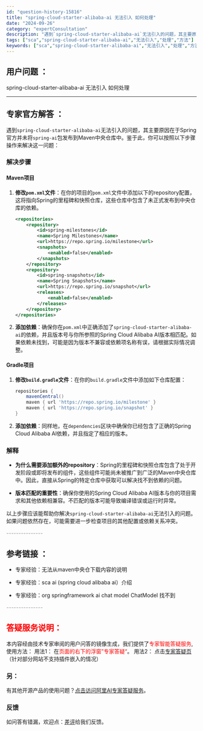```yaml
---
id: "question-history-15816"
title: "spring-cloud-starter-alibaba-ai 无法引入 如何处理"
date: "2024-09-26"
category: "expertConsultation"
description: "遇到`spring-cloud-starter-alibaba-ai`无法引入的问题，其主要原因在于Spring官方并未将`spring-ai`包发布到Maven中央仓库中。鉴于此，你可以按照以下步骤操作来解决这一问题：### 解决步骤#### Maven项目1. **修改`pom.xml`文件**"
tags: ["sca","spring-cloud-starter-alibaba-ai","无法引入","处理","方法"]
keywords: ["sca","spring-cloud-starter-alibaba-ai","无法引入","处理","方法"]
---
```


## 用户问题 ： 
 spring-cloud-starter-alibaba-ai 无法引入 如何处理  

---------------
## 专家官方解答 ：

遇到`spring-cloud-starter-alibaba-ai`无法引入的问题，其主要原因在于Spring官方并未将`spring-ai`包发布到Maven中央仓库中。鉴于此，你可以按照以下步骤操作来解决这一问题：

### 解决步骤

#### Maven项目

1. **修改`pom.xml`文件**：在你的项目的`pom.xml`文件中添加以下的repository配置，这将指向Spring的里程碑和快照仓库，这些仓库中包含了未正式发布到中央仓库的依赖。

   ```xml
   <repositories>
       <repository>
           <id>spring-milestones</id>
           <name>Spring Milestones</name>
           <url>https://repo.spring.io/milestone</url>
           <snapshots>
               <enabled>false</enabled>
           </snapshots>
       </repository>
       <repository>
           <id>spring-snapshots</id>
           <name>Spring Snapshots</name>
           <url>https://repo.spring.io/snapshot</url>
           <releases>
               <enabled>false</enabled>
           </releases>
       </repository>
   </repositories>
   ```

2. **添加依赖**：确保你在`pom.xml`中正确添加了`spring-cloud-starter-alibaba-ai`的依赖，并且版本号与你所参照的Spring Cloud Alibaba AI版本相匹配。如果依赖未找到，可能是因为版本不兼容或依赖项名称有误，请根据实际情况调整。

#### Gradle项目

1. **修改`build.gradle`文件**：在你的`build.gradle`文件中添加如下仓库配置：

   ```groovy
   repositories {
       mavenCentral()
       maven { url 'https://repo.spring.io/milestone' }
       maven { url 'https://repo.spring.io/snapshot' }
   }
   ```

2. **添加依赖**：同样地，在`dependencies`区块中确保你已经包含了正确的Spring Cloud Alibaba AI依赖，并且指定了相应的版本。

### 解释

- **为什么需要添加额外的repository**：Spring的里程碑和快照仓库包含了处于开发阶段或即将发布的组件，这些组件可能尚未被推广到广泛的Maven中央仓库中。因此，直接从Spring的特定仓库中获取可以解决找不到依赖的问题。
  
- **版本匹配的重要性**：确保你使用的Spring Cloud Alibaba AI版本与你的项目需求和其他依赖相兼容。不匹配的版本可能导致编译错误或运行时异常。

以上步骤应该能帮助你解决`spring-cloud-starter-alibaba-ai`无法引入的问题。如果问题依然存在，可能需要进一步检查项目的其他配置或依赖关系冲突。


<font color="#949494">---------------</font> 


## 参考链接 ：

* 专家经验：无法从maven中央仓下载内容的说明 
 
 * 专家经验：sca ai (spring cloud alibaba ai）介绍 
 
 * 专家经验：org springframework ai chat model ChatModel 找不到 


 <font color="#949494">---------------</font> 
 


## <font color="#FF0000">答疑服务说明：</font> 

本内容经由技术专家审阅的用户问答的镜像生成，我们提供了<font color="#FF0000">专家智能答疑服务</font>,使用方法：
用法1： 在<font color="#FF0000">页面的右下的浮窗”专家答疑“</font>。
用法2： 点击[专家答疑页](https://answer.opensource.alibaba.com/docs/intro)（针对部分网站不支持插件嵌入的情况）
### 另：


有其他开源产品的使用问题？[点击访问阿里AI专家答疑服务](https://answer.opensource.alibaba.com/docs/intro)。
### 反馈
如问答有错漏，欢迎点：[差评](https://ai.nacos.io/user/feedbackByEnhancerGradePOJOID?enhancerGradePOJOId=15835)给我们反馈。
